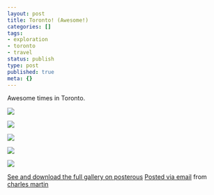 ```yaml
---
layout: post
title: Toronto! (Awesome!)
categories: []
tags:
- exploration
- toronto
- travel
status: publish
type: post
published: true
meta: {}
---
```


Awesome times in Toronto.

![]({{site.baseurl}}/assets/posterous/charlesmartin/08/2010-08-IMG_4029.jpg)

![]({{site.baseurl}}/assets/posterous/charlesmartin/08/2010-08-IMG_4035.jpg)

![]({{site.baseurl}}/assets/posterous/charlesmartin/08/2010-08-IMG_4036.jpg)

![]({{site.baseurl}}/assets/posterous/charlesmartin/08/2010-08-IMG_4039.jpg)

![]({{site.baseurl}}/assets/posterous/charlesmartin/08/2010-08-IMG_4042.jpg)


[See and download the full gallery on posterous](http://charlesmartin.posterous.com/toronto-awesome) 
[Posted via email](http://posterous.com)  from 
[charles martin](http://charlesmartin.posterous.com/toronto-awesome)
